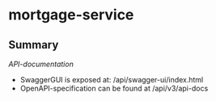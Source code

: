 # mortgage-service

**Summary**
----
_API-documentation_


* SwaggerGUI is exposed at: /api/swagger-ui/index.html
* OpenAPI-specification can be found at /api/v3/api-docs
  
